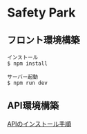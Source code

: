 # Safety Park

## フロント環境構築

``` shell
インストール
$ npm install

サーバー起動
$ npm run dev
```

## API環境構築

[APIのインストール手順](./.docs/Installation.md)
